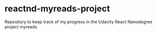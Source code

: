 # reactnd-myreads-project
Repository to keep track of my progress in the Udacity React Nanodegree project myreads
